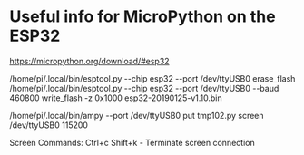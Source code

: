 
# Useful info for MicroPython on the ESP32

https://micropython.org/download/#esp32

/home/pi/.local/bin/esptool.py --chip esp32 --port /dev/ttyUSB0 erase_flash<br>
/home/pi/.local/bin/esptool.py --chip esp32 --port /dev/ttyUSB0 --baud 460800 write_flash -z 0x1000 esp32-20190125-v1.10.bin

/home/pi/.local/bin/ampy --port /dev/ttyUSB0 put tmp102.py
screen /dev/ttyUSB0 115200

Screen Commands:
Ctrl+c Shift+k - Terminate screen connection
 
